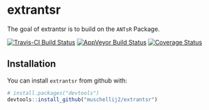 # extrantsr

The goal of extrantsr is to build on the `ANTsR` Package.

[![Travis-CI Build Status](https://travis-ci.org/muschellij2/extrantsr.svg?branch=master)](https://travis-ci.org/muschellij2/extrantsr)
[![AppVeyor Build Status](https://ci.appveyor.com/api/projects/status/github/muschellij2/extrantsr?branch=master&svg=true)](https://ci.appveyor.com/project/muschellij2/extrantsr)
[![Coverage Status](https://img.shields.io/coveralls/muschellij2/extrantsr.svg)](https://coveralls.io/r/muschellij2/extrantsr?branch=master)


## Installation

You can install `extrantsr` from github with:

``` r
# install.packages("devtools")
devtools::install_github("muschellij2/extrantsr")
```

